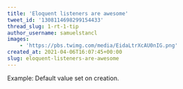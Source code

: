 ```yaml
---
title: 'Eloquent listeners are awesome'
tweet_id: '1308114698299154433'
thread_slug: 1-rt-1-tip
author_username: samuelstancl
images:
    - 'https://pbs.twimg.com/media/EidaLtrXcAU0nIG.png'
created_at: 2021-04-06T16:07:45+00:00
slug: eloquent-listeners-are-awesome
---
```


Example: Default value set on creation.